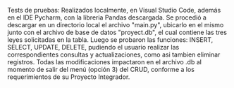 Tests de pruebas: Realizados localmente, en Visual Studio Code, además en el IDE Pycharm, con la libreria Pandas descargada. Se procedió a descargar en un directorio local el archivo "main.py", ubicarlo en el mismo junto con el archivo de base de datos "proyect.db", el cual contiene las tres leyes solicitadas en la tabla. Luego se probaron las funciones: INSERT, SELECT, UPDATE, DELETE, pudiendo el usuario realizar las correspondientes consultas y actualizaciones, como asi tambien eliminar registros. Todas las modificaciones impactaron en el archivo .db al momento de salir del menú (opción 3) del CRUD, conforme a los requerimientos de su Proyecto Integrador.
